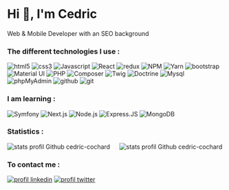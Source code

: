 <h1>Hi 👋, I'm Cedric</h1>

<div>
<p>
  Web & Mobile Developer with an SEO background 
  <img src="https://cdn-icons-png.flaticon.com/512/197/197560.png" width="15"/> 
</p>
</div>

<h3>The different technologies I use :</h3>
<section>  
  <img src="https://img.shields.io/badge/HTML5-E34F26?style=for-the-badge&logo=html5&logoColor=white" alt="html5"/>
  <img src="https://img.shields.io/badge/CSS3-1572B6?style=for-the-badge&logo=css3&logoColor=white" alt="css3"/>
  <img src="https://img.shields.io/badge/JavaScript-F7DF1E?style=for-the-badge&logo=javascript&logoColor=black" alt="Javascript"/>
  <img src="https://img.shields.io/badge/React-20232A?style=for-the-badge&logo=react&logoColor=61DAFB" alt="React"/>
  <img src="https://img.shields.io/badge/Redux-593D88?style=for-the-badge&logo=redux&logoColor=white" alt="redux"/>
  <img src="https://img.shields.io/badge/NPM-FF0000?style=for-the-badge&logo=npm&logoColor=white" alt="NPM"/>
  <img src="https://img.shields.io/badge/Yarn-1572B6?style=for-the-badge&logo=yarn&logoColor=white" alt="Yarn"/>
  <img src="https://img.shields.io/badge/Bootstrap-563D7C?style=for-the-badge&logo=bootstrap&logoColor=white" alt="bootstrap"/>
  <img src="https://img.shields.io/badge/Material.ui-1572B6?style=for-the-badge&logo=css3&logoColor=white" alt="Material UI"/>
  <img src="https://img.shields.io/badge/PHP-777BB4?style=for-the-badge&logo=php&logoColor=white" alt="PHP"/>
  <img src="https://img.shields.io/badge/Composer-cdb79e?style=for-the-badge&logo=composer&logoColor=white" alt="Composer"/>
  <img src="https://img.shields.io/badge/Twig-B5C827?style=for-the-badge&logo=twig&logoColor=white" alt="Twig"/>
  <img src="https://img.shields.io/badge/Doctrine-F56D39?style=for-the-badge&logo=doctrine&logoColor=white" alt="Doctrine"/>
  <img src="https://img.shields.io/badge/MySQL-005C84?style=for-the-badge&logo=mysql&logoColor=white" alt="Mysql"/>
  <img src="https://img.shields.io/badge/phpmyadmin-777BB4?style=for-the-badge&logo=phpmyadmin&logoColor=white" alt="phpMyAdmin"/>
  <img src="https://img.shields.io/badge/GitHub-100000?style=for-the-badge&logo=github&logoColor=white" alt="github"/>
  <img src="https://img.shields.io/badge/Git-100000?style=for-the-badge&logo=git&logoColor=#F15133" alt="git"/></br>
 </section>
 
 <h3>I am learning :</h3>

 <section>
   <img src="https://img.shields.io/badge/Symfony-100000?style=for-the-badge&logo=symfony&logoColor=white" alt="Symfony"/>
   <img src="https://img.shields.io/badge/Next.js-20232A?style=for-the-badge&logo=next.js&logoColor=61DAFB" alt="Next.js"/>
   <img src="https://img.shields.io/badge/Node.js-43853D?style=for-the-badge&logo=node.js&logoColor=white" alt="Node.js"/>
   <img src="https://img.shields.io/badge/Express.js-AAAAAA?style=for-the-badge&logo=express&logoColor=black" alt="Express.JS"/>
   <img src="https://img.shields.io/badge/MongoDB-13aa52?style=for-the-badge&logo=mongodb&logoColor=white" alt="MongoDB"/>
 </section>

<h3>Statistics :</h3>
<section>
   <img src="https://github-readme-stats.vercel.app/api/top-langs/?username=cedric-cochard&langs_count=8&theme=blue-green" alt= "stats profil Github cedric-cochard" />
   <span>&emsp;</span>
   <img src="https://github-readme-streak-stats.herokuapp.com/?user=cedric-cochard&theme=blue-green" alt= "stats profil Github cedric-cochard" />
</section>
 
<h3>To contact me :</h3>
<a href='https://www.linkedin.com/in/cedric-cochard/'><img src='https://img.shields.io/badge/LinkedIn-0077B5?style=for-the-badge&logo= linkedin&logoColor=white' alt="profil linkedin" /></a>
<a href='https://twitter.com/cedriccochard'><img src='https://img.shields.io/badge/Twitter-1DA1F2?style=for-the-badge&logo=twitter&logoColor=white' alt="profil twitter"/></a>
